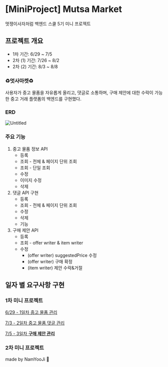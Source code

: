 # [MiniProject] Mutsa Market
멋쟁이사자처럼 백엔드 스쿨 5기 미니 프로젝트
<br>

## 프로젝트 개요

- 1차 기간: 6/29 ~ 7/5
- 2차 (1) 기간: 7/26 ~ 8/2
- 2차 (2) 기간: 8/3 ~ 8/8
  

### ♻️멋사마켓♻️

사용자가 중고 물품을 자유롭게 올리고, 댓글로 소통하며, 구매 제안에 대한 수락이 가능한 중고 거래 플랫폼의 백엔드를 구현했다. 

### ERD

![Untitled](doc/image/readme.png)

### 주요 기능

1. 중고 물품 정보 API
    - 등록
    - 조회 - 전체 & 페이지 단위 조회
    - 조회 - 단일 조회
    - 수정
    - 이미지 수정
    - 삭제
2. 댓글 API 구현
    - 등록
    - 조회 - 전체 & 페이지 단위 조회
    - 수정
    - 삭제
    - 기능
3. 구매 제안 API
    - 등록
    - 조회 - offer writer & item writer
    - 수정
        - (offer writer) suggestedPrice 수정
        - (offer writer) 구매 확정
        - (item writer) 제안 수락&거절

## 일자 별 요구사항 구현
### 1차 미니 프로젝트
[6/29 - 1일차 중고 물품 관리](doc/md/day1.md)

[7/3 - 2일차 중고 물품 댓글 관리](doc/md/day2.md)

[7/5 - 3일차 **구매 제안 관리**](doc/md/day3.md)

### 2차 미니 프로젝트


made by NamYooJi 🍊